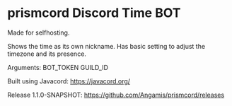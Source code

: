 # prismcord Discord Time BOT

Made for selfhosting.

Shows the time as its own nickname.
 Has basic setting to adjust the timezone and its presence.

Arguments: BOT_TOKEN GUILD_ID

Built using Javacord: https://javacord.org/

Release 1.1.0-SNAPSHOT: https://github.com/Angamis/prismcord/releases
